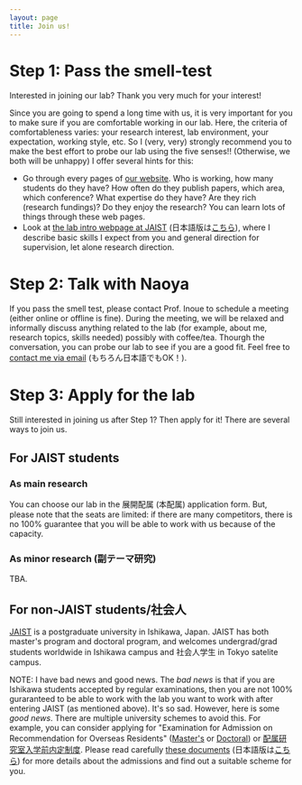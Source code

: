 ```yaml
---
layout: page
title: Join us!
---
```


# Step 1: Pass the smell-test

Interested in joining our lab? Thank you very much for your interest!

Since you are going to spend a long time with us, it is very important for you to make sure if you are comfortable working in our lab.
Here, the criteria of comfortableness varies: your research interest, lab environment, your expectation, working style, etc.
So I (very, very) strongly recommend you to make the best effort to probe our lab using the five senses!! (Otherwise, we both will be unhappy)
I offer several hints for this:

- Go through every pages of [our website](https://rebelsnlu-jaist.github.io/). Who is working, how many students do they have? How often do they publish papers, which area, which conference? What expertise do they have? Are they rich (research fundings)? Do they enjoy the research? You can learn lots of things through these web pages.
- Look at [the lab intro webpage at JAIST](https://www.jaist.ac.jp/english/laboratory/cs/inoue.html) (日本語版は[こちら](https://www.jaist.ac.jp/laboratory/cs/inoue.html)), where I describe basic skills I expect from you and general direction for supervision, let alone research direction.


# Step 2: Talk with Naoya

If you pass the smell test, please contact Prof. Inoue to schedule a meeting (either online or offline is fine). During the meeting, we will be relaxed and informally discuss anything related to the lab (for example, about me, research topics, skills needed) possibly with coffee/tea.
Thourgh the conversation, you can probe our lab to see if you are a good fit. Feel free to [contact me via email](https://rebelsnlu-jaist.github.io/contact.html) (もちろん日本語でもOK！). 


# Step 3: Apply for the lab

Still interested in joining us after Step 1? Then apply for it! There are several ways to join us.


## For JAIST students

### As main research

You can choose our lab in the 展開配属 (本配属) application form.
But, please note that the seats are limited: if there are many competitors, there is no 100% guarantee that you will be able to work with us because of the capacity.


### As minor research (副テーマ研究)

TBA.


## For non-JAIST students/社会人

[JAIST](http://www.jaist.ac.jp/english/) is a postgraduate university in Ishikawa, Japan.
JAIST has both master's program and doctoral program, and welcomes undergrad/grad students worldwide in Ishikawa campus and 社会人学生 in Tokyo satelite campus.

NOTE: I have bad news and good news.
The *bad news* is that if you are Ishikawa students accepted by regular examinations, then you are not 100% guraranteed to be able to work with the lab you want to work with after entering JAIST (as mentioned above).
It's so sad.
However, here is some *good news*.
There are multiple university schemes to avoid this.
For example, you can consider applying for "Examination for Admission on Recommendation for Overseas Residents" ([Master's](https://www.jaist.ac.jp/english/admissions/application-guide/guide-m.html) or [Doctoral](https://www.jaist.ac.jp/english/admissions/application-guide/guide-d.html)) or [配属研究室入学前内定制度](https://www.jaist.ac.jp/education/procedures/lab-assignment.html).
Please read carefully [these documents](https://www.jaist.ac.jp/english/admissions/) (日本語版は[こちら](https://www.jaist.ac.jp/admissions/)) for more details about the admissions and find out a suitable scheme for you.

